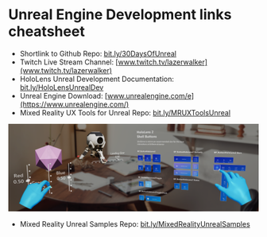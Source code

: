 # Unreal Engine Development links cheatsheet

* Shortlink to Github Repo: [bit.ly/30DaysOfUnreal](https://bit.ly/30DaysOfUnreal)
* Twitch Live Stream Channel: [www.twitch.tv/lazerwalker](www.twitch.tv/lazerwalker)
* HoloLens Unreal Development Documentation: [bit.ly/HoloLensUnrealDev](http://bit.ly/HoloLensUnrealDev)
* Unreal Engine Download: [www.unrealengine.com/e](https://www.unrealengine.com/)
* Mixed Reality UX Tools for Unreal Repo: [bit.ly/MRUXToolsUnreal](https://bit.ly/MRUXToolsUnreal)

![Mixed Reality UX Tools for Unreal](Images/uXToolsFeatures.png)

* Mixed Reality Unreal Samples Repo: [bit.ly/MixedRealityUnrealSamples](https://bit.ly/MixedRealityUnrealSamples)
<!-- 
*[]()
*[]()
*[]()
*[]()
*[]()
*[]()
-->
